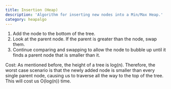 ```yaml
---
title: Insertion (Heap)
description: 'Algorithm for inserting new nodes into a Min/Max Heap.'
category: heapalgo
---
```


1. Add the node to the bottom of the tree.
2. Look at the parent node. If the parent is greater than the node, swap them.
3. Continue comparing and swapping to allow the node to bubble up until it finds a parent node that is smaller than it.

Cost: As mentioned before, the height of a tree is log(n). Therefore, the worst case scenario is that the newly added node is smaller than every single parent node, causing us to traverse all the way to the top of the tree. This will cost us O(log(n)) time.
